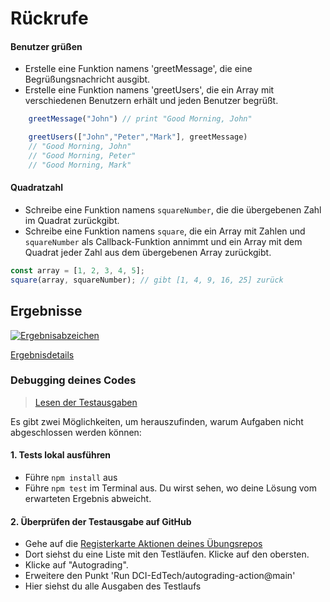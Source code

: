 # Rückrufe

#### Benutzer grüßen
* Erstelle eine Funktion namens 'greetMessage', die eine Begrüßungsnachricht ausgibt.
* Erstelle eine Funktion namens 'greetUsers', die ein Array mit verschiedenen Benutzern erhält und jeden Benutzer begrüßt.


```javascript
    greetMessage("John") // print "Good Morning, John"

    greetUsers(["John","Peter","Mark"], greetMessage)
    // "Good Morning, John"
    // "Good Morning, Peter"
    // "Good Morning, Mark"
```
#### Quadratzahl

-  Schreibe eine Funktion namens `squareNumber`, die die übergebenen Zahl im Quadrat zurückgibt.
-  Schreibe eine Funktion namens `square`, die ein Array mit Zahlen und `squareNumber` als Callback-Funktion annimmt und ein Array mit dem Quadrat jeder Zahl aus dem übergebenen Array zurückgibt.

```javascript
const array = [1, 2, 3, 4, 5];
square(array, squareNumber); // gibt [1, 4, 9, 16, 25] zurück
```


[//]: # (autograding info start)
## Ergebnisse
  [![Ergebnisabzeichen](../../blob/badges/.github/badges/autograding/badge.svg)](https://github.com/DigitalCareerInstitute/PB-Functions-Callback-1/actions)
  
  [Ergebnisdetails](https://github.com/DigitalCareerInstitute/PB-Functions-Callback-1/actions)
  
  ### Debugging deines Codes
  > [Lesen der Testausgaben](https://github.com/DCI-EdTech/autograding-setup/wiki/Reading-test-outputs)
  
  Es gibt zwei Möglichkeiten, um herauszufinden, warum Aufgaben nicht abgeschlossen werden können:
  #### 1. Tests lokal ausführen
  - Führe `npm install` aus
  - Führe `npm test` im Terminal aus. Du wirst sehen, wo deine Lösung vom erwarteten Ergebnis abweicht.
  
  #### 2. Überprüfen der Testausgabe auf GitHub
  - Gehe auf die [Registerkarte Aktionen deines Übungsrepos](https://github.com/DigitalCareerInstitute/PB-Functions-Callback-1/actions)
  - Dort siehst du eine Liste mit den Testläufen. Klicke auf den obersten.
  - Klicke auf "Autograding".
  - Erweitere den Punkt 'Run DCI-EdTech/autograding-action@main'
  - Hier siehst du alle Ausgaben des Testlaufs

[//]: # (autograding info end)
